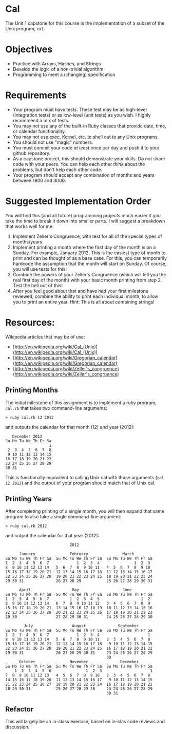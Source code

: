 # Cal

The Unit 1 capstone for this course is the implementation of a subset of the Unix program, `cal`.

Objectives
==========

  * Practice with Arrays, Hashes, and Strings
  * Develop the logic of a non-trivial algorithm
  * Programming to meet a (changing) specification

Requirements
==========

  * Your program must have tests.  These test may be as high-level (integration tests) or as low-level (unit tests) as you wish.  I highly recommend a mix of tests.
  * You may not use any of the built-in Ruby classes that provide date, time, or calendar functionality.
  * You may not use exec, Kernel, etc. to shell out to any Unix programs.
  * You should not use "magic" numbers.
  * You must commit your code _at least_ once per day and push it to your github repository.
  * As a capstone project, this should demonstrate *your* skills. Do not share code with your peers. You can help each other _think_ about the problems, but don't help each other code.
  * Your program should accept any combination of months and years between 1800 and 3000.

Suggested Implementation Order
==========

You will find this (and all future) programming projects much easier if you take the time to break it down into smaller parts.  I will suggest a breakdown that works well for me:

  1. Implement Zeller's Congruence, with test for all of the special types of months/years.
  2. Implement printing a month where the first day of the month is on a Sunday.  For example, January 2012.  This is the easiest type of month to print and can be thought of as a base case.  For this, you can temporarily hardcode the assumption that the month will start on Sunday.  Of course, you will use tests for this!
  3. Combine the powers of your Zeller's Congruence (which will tell you the real first day of the month) with your basic month printing from step 2.  Test the hell out of this!
  4. After you feel good about that and have had your first milestone reviewed, combine the ability to print each individual month, to allow you to print an entire year.  Hint: This is all about combining strings!

Resources:
==========

Wikipedia articles that may be of use:

  * [http://en.wikipedia.org/wiki/Cal_(Unix)](http://en.wikipedia.org/wiki/Cal_(Unix))
  * [http://en.wikipedia.org/wiki/Gregorian_calendar](http://en.wikipedia.org/wiki/Gregorian_calendar)
  * [http://en.wikipedia.org/wiki/Zeller's_congruence](http://en.wikipedia.org/wiki/Zeller's_congruence)

## Printing Months

The initial milestone of this assignment is to implement a ruby program, `cal.rb` that takes two command-line arguments:

`> ruby cal.rb 12 2012`

and outputs the calendar for that month (12) and year (2012):

       December 2012
    Su Mo Tu We Th Fr Sa
                       1
     2  3  4  5  6  7  8
     9 10 11 12 13 14 15
    16 17 18 19 20 21 22
    23 24 25 26 27 28 29
    30 31

This is functionally equivalent to calling Unix cal with those arguments (`cal 12 2012`) and the output of your program should match that of Unix cal.

## Printing Years

After completing printing of a single month, you will then expand that same program to also take a single command-line argument:

`> ruby cal.rb 2012`

and output the calendar for that year (2012):

                                2012

          January               February               March
    Su Mo Tu We Th Fr Sa  Su Mo Tu We Th Fr Sa  Su Mo Tu We Th Fr Sa
    1  2  3  4  5  6  7            1  2  3  4               1  2  3
    8  9 10 11 12 13 14   5  6  7  8  9 10 11   4  5  6  7  8  9 10
    15 16 17 18 19 20 21  12 13 14 15 16 17 18  11 12 13 14 15 16 17
    22 23 24 25 26 27 28  19 20 21 22 23 24 25  18 19 20 21 22 23 24
    29 30 31              26 27 28 29           25 26 27 28 29 30 31

          April                  May                   June
    Su Mo Tu We Th Fr Sa  Su Mo Tu We Th Fr Sa  Su Mo Tu We Th Fr Sa
    1  2  3  4  5  6  7         1  2  3  4  5                  1  2
    8  9 10 11 12 13 14   6  7  8  9 10 11 12   3  4  5  6  7  8  9
    15 16 17 18 19 20 21  13 14 15 16 17 18 19  10 11 12 13 14 15 16
    22 23 24 25 26 27 28  20 21 22 23 24 25 26  17 18 19 20 21 22 23
    29 30                 27 28 29 30 31        24 25 26 27 28 29 30

            July                 August              September
    Su Mo Tu We Th Fr Sa  Su Mo Tu We Th Fr Sa  Su Mo Tu We Th Fr Sa
    1  2  3  4  5  6  7            1  2  3  4                     1
    8  9 10 11 12 13 14   5  6  7  8  9 10 11   2  3  4  5  6  7  8
    15 16 17 18 19 20 21  12 13 14 15 16 17 18   9 10 11 12 13 14 15
    22 23 24 25 26 27 28  19 20 21 22 23 24 25  16 17 18 19 20 21 22
    29 30 31              26 27 28 29 30 31     23 24 25 26 27 28 29
                                                30
          October               November              December
    Su Mo Tu We Th Fr Sa  Su Mo Tu We Th Fr Sa  Su Mo Tu We Th Fr Sa
        1  2  3  4  5  6               1  2  3                     1
    7  8  9 10 11 12 13   4  5  6  7  8  9 10   2  3  4  5  6  7  8
    14 15 16 17 18 19 20  11 12 13 14 15 16 17   9 10 11 12 13 14 15
    21 22 23 24 25 26 27  18 19 20 21 22 23 24  16 17 18 19 20 21 22
    28 29 30 31           25 26 27 28 29 30     23 24 25 26 27 28 29
                                                30 31


## Refactor

This will largely be an in-class exercise, based on in-clas code reviews and discussion.
